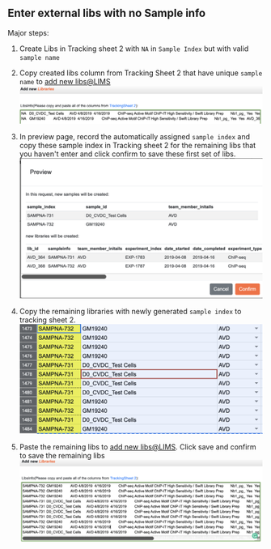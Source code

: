 ## Enter external libs with no Sample info

Major steps:

1. Create Libs in Tracking sheet 2 with `NA` in `Sample Index` but with valid `sample name`

2. Copy created libs column from Tracking Sheet 2 that have unique `sample name` to [add new libs@LIMS](http://epigenomics.sdsc.edu:8000/metadata/libraries/adds/) 
![Select libs with unique sample name.](enter_libs_with_sample_img1.png)

3. In preview page, record the automatically assigned `sample index` and copy  these sample index in Tracking sheet 2 for the remaining libs that you haven't enter and click confirm to save these first set of libs. 
![Copy newly generated sample index in Preview](enter_libs_with_sample_img2.png)

4. Copy the remaining libraries with newly generated `sample index` to tracking sheet 2. 
![Paste the assigned sample index in tracking sheet 2 for the remaining libs](enter_libs_with_sample_img3.png)

5. Paste the remaining libs  to [add new libs@LIMS](http://epigenomics.sdsc.edu:8000/metadata/libraries/adds/).  Click save and confirm to save the remaining libs 
![Paste the remaining libs to lims to save them.](enter_libs_with_sample_img4.png)
